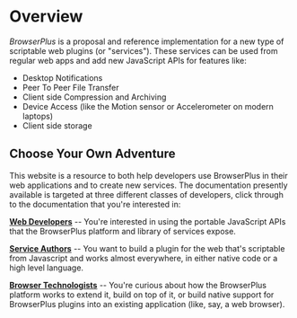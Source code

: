 # Overview

*BrowserPlus* is a proposal and reference implementation for a new
type of scriptable web plugins (or "services").  These services can be
used from regular web apps and add new JavaScript APIs for features like:
 
+ Desktop Notifications
+ Peer To Peer File Transfer
+ Client side Compression and Archiving
+ Device Access (like the Motion sensor or Accelerometer on modern laptops) 
+ Client side storage

## Choose Your Own Adventure 

This website is a resource to both help developers use BrowserPlus in
their web applications and to create new services.  The documentation
presently available is targeted at three different classes of
developers, click through to the documentation that you're interested
in:

**[Web Developers](/docs/web_dev/)** -- You're interested in
using the portable JavaScript APIs that the BrowserPlus platform and 
library of services expose. 

**[Service Authors](/docs/services/)** -- You want to build
a plugin for the web that's scriptable from Javascript and works almost 
everywhere, in either native code or a high level language.

**[Browser Technologists](/docs/platform/)** -- You're
curious about how the BrowserPlus platform works to extend it, build
on top of it, or build native support for BrowserPlus plugins into an
existing application (like, say, a web browser).
